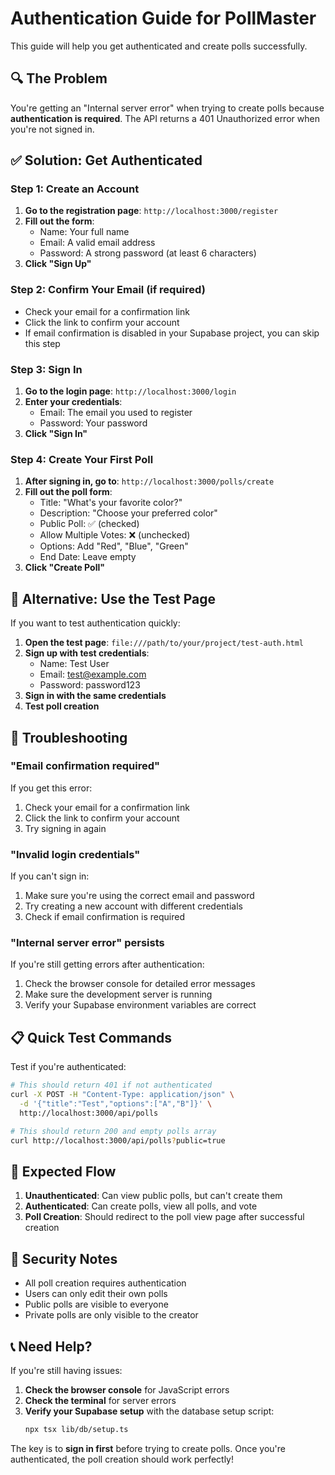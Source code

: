 # Authentication Guide for PollMaster

This guide will help you get authenticated and create polls successfully.

## 🔍 The Problem

You're getting an "Internal server error" when trying to create polls because **authentication is required**. The API returns a 401 Unauthorized error when you're not signed in.

## ✅ Solution: Get Authenticated

### Step 1: Create an Account

1. **Go to the registration page**: `http://localhost:3000/register`
2. **Fill out the form**:
   - Name: Your full name
   - Email: A valid email address
   - Password: A strong password (at least 6 characters)
3. **Click "Sign Up"**

### Step 2: Confirm Your Email (if required)

- Check your email for a confirmation link
- Click the link to confirm your account
- If email confirmation is disabled in your Supabase project, you can skip this step

### Step 3: Sign In

1. **Go to the login page**: `http://localhost:3000/login`
2. **Enter your credentials**:
   - Email: The email you used to register
   - Password: Your password
3. **Click "Sign In"**

### Step 4: Create Your First Poll

1. **After signing in, go to**: `http://localhost:3000/polls/create`
2. **Fill out the poll form**:
   - Title: "What's your favorite color?"
   - Description: "Choose your preferred color"
   - Public Poll: ✅ (checked)
   - Allow Multiple Votes: ❌ (unchecked)
   - Options: Add "Red", "Blue", "Green"
   - End Date: Leave empty
3. **Click "Create Poll"**

## 🧪 Alternative: Use the Test Page

If you want to test authentication quickly:

1. **Open the test page**: `file:///path/to/your/project/test-auth.html`
2. **Sign up with test credentials**:
   - Name: Test User
   - Email: test@example.com
   - Password: password123
3. **Sign in with the same credentials**
4. **Test poll creation**

## 🔧 Troubleshooting

### "Email confirmation required"

If you get this error:
1. Check your email for a confirmation link
2. Click the link to confirm your account
3. Try signing in again

### "Invalid login credentials"

If you can't sign in:
1. Make sure you're using the correct email and password
2. Try creating a new account with different credentials
3. Check if email confirmation is required

### "Internal server error" persists

If you're still getting errors after authentication:
1. Check the browser console for detailed error messages
2. Make sure the development server is running
3. Verify your Supabase environment variables are correct

## 📋 Quick Test Commands

Test if you're authenticated:

```bash
# This should return 401 if not authenticated
curl -X POST -H "Content-Type: application/json" \
  -d '{"title":"Test","options":["A","B"]}' \
  http://localhost:3000/api/polls

# This should return 200 and empty polls array
curl http://localhost:3000/api/polls?public=true
```

## 🎯 Expected Flow

1. **Unauthenticated**: Can view public polls, but can't create them
2. **Authenticated**: Can create polls, view all polls, and vote
3. **Poll Creation**: Should redirect to the poll view page after successful creation

## 🔐 Security Notes

- All poll creation requires authentication
- Users can only edit their own polls
- Public polls are visible to everyone
- Private polls are only visible to the creator

## 📞 Need Help?

If you're still having issues:

1. **Check the browser console** for JavaScript errors
2. **Check the terminal** for server errors
3. **Verify your Supabase setup** with the database setup script:
   ```bash
   npx tsx lib/db/setup.ts
   ```

The key is to **sign in first** before trying to create polls. Once you're authenticated, the poll creation should work perfectly!

